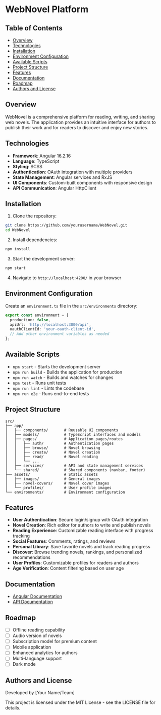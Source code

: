 # WebNovel Platform

## Table of Contents
- [Overview](#overview)
- [Technologies](#technologies)
- [Installation](#installation)
- [Environment Configuration](#environment-configuration)
- [Available Scripts](#available-scripts)
- [Project Structure](#project-structure)
- [Features](#features)
- [Documentation](#documentation)
- [Roadmap](#roadmap)
- [Authors and License](#authors-and-license)

## Overview
WebNovel is a comprehensive platform for reading, writing, and sharing web novels. The application provides an intuitive interface for authors to publish their work and for readers to discover and enjoy new stories.

## Technologies
- **Framework**: Angular 16.2.16
- **Language**: TypeScript
- **Styling**: SCSS
- **Authentication**: OAuth integration with multiple providers
- **State Management**: Angular services and RxJS
- **UI Components**: Custom-built components with responsive design
- **API Communication**: Angular HttpClient

## Installation
1. Clone the repository:
```bash
git clone https://github.com/yourusername/WebNovel.git
cd WebNovel
```

2. Install dependencies:
```bash
npm install
```

3. Start the development server:
```bash
npm start
```

4. Navigate to `http://localhost:4200/` in your browser

## Environment Configuration
Create an `environment.ts` file in the `src/environments` directory:

```typescript
export const environment = {
  production: false,
  apiUrl: 'http://localhost:3000/api',
  oauthClientId: 'your-oauth-client-id',
  // Add other environment variables as needed
};
```

## Available Scripts
- `npm start` - Starts the development server
- `npm run build` - Builds the application for production
- `npm run watch` - Builds and watches for changes
- `npm test` - Runs unit tests
- `npm run lint` - Lints the codebase
- `npm run e2e` - Runs end-to-end tests

## Project Structure
```
src/
├── app/
│   ├── components/       # Reusable UI components
│   ├── models/           # TypeScript interfaces and models
│   ├── pages/            # Application pages/routes
│   │   ├── auth/         # Authentication pages
│   │   ├── browse/       # Novel browsing
│   │   ├── create/       # Novel creation
│   │   ├── read/         # Novel reading
│   │   └── ...
│   ├── services/         # API and state management services
│   └── shared/           # Shared components (navbar, footer)
├── assets/               # Static assets
│   ├── images/           # General images
│   ├── novel-covers/     # Novel cover images
│   └── profiles/         # User profile images
└── environments/         # Environment configuration
```

## Features
- **User Authentication**: Secure login/signup with OAuth integration
- **Novel Creation**: Rich editor for authors to write and publish novels
- **Reading Experience**: Customizable reading interface with progress tracking
- **Social Features**: Comments, ratings, and reviews
- **Personal Library**: Save favorite novels and track reading progress
- **Discover**: Browse trending novels, rankings, and personalized recommendations
- **User Profiles**: Customizable profiles for readers and authors
- **Age Verification**: Content filtering based on user age

## Documentation
- [Angular Documentation](https://angular.io/docs)
- [API Documentation](#) <!-- Replace with your API docs link if available -->

## Roadmap
- [ ] Offline reading capability
- [ ] Audio version of novels
- [ ] Subscription model for premium content
- [ ] Mobile application
- [ ] Enhanced analytics for authors
- [ ] Multi-language support
- [ ] Dark mode

## Authors and License
Developed by [Your Name/Team]

This project is licensed under the MIT License - see the LICENSE file for details.
